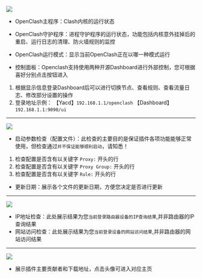 
![](https://github.com/vernesong/OpenClash/raw/master/img/state1.png)

* OpenClash主程序：Clash内核的运行状态
* OpenClash守护程序：进程守护程序的运行状态，功能包括内核意外挂掉后的重启、运行日志的清理、防火墙规则的监控
* OpenClash运行模式：显示当前OpenClash正在以哪一种模式运行

* 控制面板：Openclash支持使用两种开源Dashboard进行外部控制，您可根据喜好分别点击按钮进入
 1. 根据显示信息登录Dashboard后可以进行切换节点、查看规则、查看流量日志、修改部分设置的操作
 2. 登录地址示例：
【Yacd】`192.168.1.1/openclash`
【Dashboard】`192.168.1.1:9090/ui`

***

![](https://github.com/vernesong/OpenClash/raw/master/img/state2.png)
* 启动参数检查（配置文件）：此检查的主要目的是保证插件各项功能能够正常使用，但检查通过`并不保证能够顺利启动`，请知悉！
 1. 检查配置是否含有以关键字 `Proxy:` 开头的行
 2. 检查配置是否含有以关键字 `Proxy Group:` 开头的行
 3. 检查配置是否含有以关键字 `Rule:` 开头的行
* 更新日期：展示各个文件的更新日期，方便您决定是否进行更新

***

![](https://github.com/vernesong/OpenClash/raw/master/img/state3.png)
* IP地址检查：此处展示结果为您`当前登录路由器设备的IP查询结果`,并非路由器的IP查询结果
* 网站访问检查：此处展示结果为您`当前登录设备的网站访问结果`,并非路由器的网站访问结果

***

![](https://github.com/vernesong/OpenClash/raw/master/img/state4.png)
* 展示插件主要贡献者和下载地址，点击头像可进入对应主页